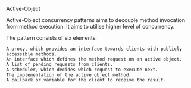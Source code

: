 Active-Object

Active-Object concurrency patterns aims to decouple method invocation from method execution.
It aims to utilise higher level of concurrency.

The pattern consists of six elements:

    A proxy, which provides an interface towards clients with publicly accessible methods.
    An interface which defines the method request on an active object.
    A list of pending requests from clients.
    A scheduler, which decides which request to execute next.
    The implementation of the active object method.
    A callback or variable for the client to receive the result.

    
    